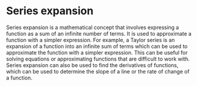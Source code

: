 # Series expansion

Series expansion is a mathematical concept that involves expressing a function as a sum of an infinite number of terms. It is used to approximate a function with a simpler expression. For example, a Taylor series is an expansion of a function into an infinite sum of terms which can be used to approximate the function with a simpler expression. This can be useful for solving equations or approximating functions that are difficult to work with. Series expansion can also be used to find the derivatives of functions, which can be used to determine the slope of a line or the rate of change of a function.
